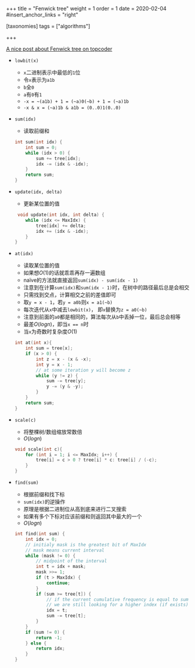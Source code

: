 +++
title = "Fenwick tree"
weight = 1
order = 1
date = 2020-02-04
#insert_anchor_links = "right"

[taxonomies]
tags = ["algorithms"]

+++

[A nice post about Fenwick tree on topcoder](https://www.topcoder.com/community/competitive-programming/tutorials/binary-indexed-trees/)

<!--
想要/存放的值：

| $i$       | 1   | 2   | 3   | 4   | 5   | 6   | 7   | 8   | 9   | 10  | 11  | 12  | 13  | 14  | 15  | 16  |
| --------- | --- | --- | --- | --- | --- | --- | --- | --- | --- | --- | --- | --- | --- | --- | --- | --- |
| $arr[i]$  | 1   | 0   | 2   | 1   | 1   | 3   | 0   | 4   | 2   | 5   | 2   | 2   | 3   | 1   | 0   | 2   |
| $sum[i]$  | 1   | 1   | 3   | 4   | 5   | 8   | 8   | 12  | 14  | 19  | 21  | 23  | 26  | 27  | 27  | 29  |
| $tree[i]$ | 1   | 1   | 2   | 4   | 1   | 4   | 0   | 12  | 2   | 7   | 2   | 11  | 3   | 4   | 0   | 29  |

数组每个格子负责的范围：


| $i$    | 1   | 2    | 3   | 4    | 5   | 6    | 7   | 8    | 9   | 10    | 11  | 12    | 13  | 14     | 15  | 16    |
| ------ | --- | ---- | --- | ---- | --- | ---- | --- | ---- | --- | ----- | --- | ----- | --- | ------ | --- | ----- |
| $tree$ | 1   | 1..2 | 3   | 1..4 | 5   | 5..6 | 7   | 1..8 | 9   | 9..10 | 11  | 9..12 | 13  | 13..14 | 15  | 1..16 |

画成图

![](https://raw.githubusercontent.com/vtta/assets/vtta.github.io/PicGo20200204233119.png)
![](https://raw.githubusercontent.com/vtta/assets/vtta.github.io/PicGo20200204233432.png)
-->

- `lowbit(x)`
  - `x`二进制表示中最低的`1`位
  - 令`x`表示为`a1b`
  - `b`全`0`
  - `a`有`0`有`1`
  - `-x = ~(a1b) + 1 = (~a)0(~b) + 1 = (~a)1b`
  - `-x & x = (~a)1b & a1b = (0..0)1(0..0)`

- `sum(idx)`
  - 读取前缀和
  ```c++
  int sum(int idx) {
      int sum = 0;
      while (idx > 0) {
          sum += tree[idx];
          idx -= (idx & -idx);
      }
      return sum;
  }
  ```

- `update(idx, delta)`
  - 更新某位置的值
  ```c++
   void update(int idx, int delta) {
      while (idx <= MaxIdx) {
          tree[idx] += delta;
          idx += (idx & -idx);
      }
  } 
  ```

- `at(idx)`
  - 读取某位置的值
  - 如果想$O(1)$的话就乖乖再存一遍数组
  - naïve的方法就直接返回`sum(idx) - sum(idx - 1)`
  - 注意到在计算`sum(idx)`和`sum(idx - 1)`时，在树中的路径最后总是会相交
  - 只需找到交点，计算相交之前的差值即可
  - 取`y = x - 1`，若`y = a0b`则`x = a1(~b)`
  - 每次迭代从`x`中减去`lowbit(x)`， 即`x`替换为`z = a0(~b)`
  - 注意到前面的`a0`都是相同的，算法每次从`b`中丢掉一位，最后总会相等
  - 最差$O(logn)$，即当`x == n`时
  - 当`x`为奇数时复杂度$O(1)$
  ```c++
  int at(int x){
      int sum = tree[x];
      if (x > 0) {
          int z = x - (x & -x);
          int y = x - 1;
          // at some iteration y will become z
          while (y != z) {
              sum -= tree[y]; 
              y -= (y & -y);
          }
      }
      return sum;
  }
  ```

- `scale(c)`
  - 将整棵树/数组缩放常数倍
  - $O(logn)$
  ```c++
  void scale(int c){
      for (int i = 1; i <= MaxIdx; i++) {
          tree[i] = c > 0 ? tree[i] * c: tree[i] / (-c);
      }
  }
  ```

- `find(sum)`
  - 根据前缀和找下标
  - `sum(idx)`的逆操作
  - 原理是根据二进制位从高到底来进行二叉搜索
  - 如果有多个下标对应该前缀和则返回其中最大的一个
  - $O(logn)$
  ```c++
  int find(int sum) {
      int idx = 0;
      // initialy mask is the greatest bit of MaxIdx
      // mask means current interval
      while (mask != 0) {
          // midpoint of the interval
          int t = idx + mask;
          mask >>= 1;
          if (t > MaxIdx) {
              continue;
          }
          if (sum >= tree[t]) {
              // if the current cumulative frequency is equal to sum
              // we are still looking for a higher index (if exists)
              idx = t;
              sum -= tree[t];
          }
      }
      if (sum != 0) {
          return -1;
      } else {
          return idx;
      }
  }
  ```